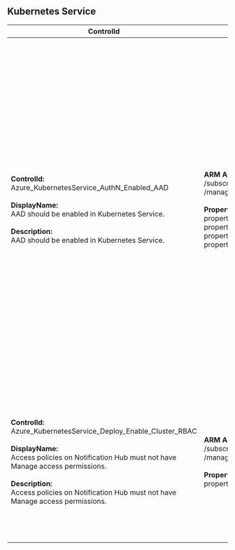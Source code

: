 ## Kubernetes Service

| ControlId | Dependent Azure API(s) and Properties | Control spec |
|-----------|-------------------------------------|------------------|
| <b>ControlId:</b><br>Azure_KubernetesService_AuthN_Enabled_AAD<br><br><b>DisplayName:</b><br>AAD should be enabled in Kubernetes Service.<br><br><b>Description: </b><br> AAD should be enabled in Kubernetes Service. | <b> ARM API to list Container Services at subscription level: </b> <br> /subscriptions/{subscriptionId}/providers/Microsoft.ContainerService<br>/managedClusters?api-version=2020-09-01 <br><br><b>Properties:</b><br> properties.clientAppID <br> properties.serverAppID <br> properties.tenantID <br> properties.managed | <b>Scope: </b> Applies to all variants of Kuberenetes service.<br><br><b>Config: </b> NA<br><br> <b>Passed: </b><br> Azure AD applications (Server App and Client App) **are configured** for Kubernetes Service for authentication of the credentials provided by the client. <br><br> <b>Failed: </b><br>Azure AD applications (Server App and Client App) **are not configured** for Kubernetes Service for authentication of the credentials provided by the client.|
| <b>ControlId:</b><br>Azure_KubernetesService_Deploy_Enable_Cluster_RBAC<br><br><b>DisplayName:</b><br>Access policies on Notification Hub must not have Manage access permissions.<br><br><b>Description: </b><br> Access policies on Notification Hub must not have Manage access permissions. | <b> ARM API to list Container Services at subscription level: </b> <br> /subscriptions/{subscriptionId}/providers/Microsoft.ContainerService<br>/managedClusters?api-version=2020-09-01 <br><br><b>Properties:</b><br> properties.enableRBAC | <b>Scope: </b> Applies to all Azure Kubernetes Service (AKS).<br><br><b>Config: </b> NA<br><br> <b>Passed: </b><br> RBAC is enabled for AKS.<br><br> <b>Failed: </b><br>RBAC is disabled for AKS. |